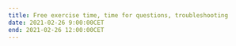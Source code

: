 ```yaml
---
title: Free exercise time, time for questions, troubleshooting
date: 2021-02-26 9:00:00CET
end: 2021-02-26 12:00:00CET
---
```

